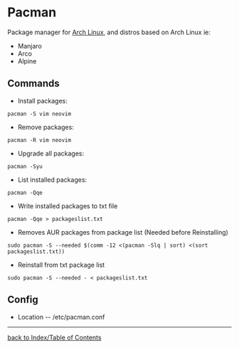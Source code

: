 # Pacman

Package manager for [Arch Linux](Arch.md), and distros based on Arch Linux ie:
* Manjaro
* Arco
* Alpine
    
## Commands

* Install packages:
```
pacman -S vim neovim
```

* Remove packages:
```
pacman -R vim neovim
```

* Upgrade all packages:
```
pacman -Syu
```

* List installed packages:
```
pacman -Qqe
```

* Write installed packages to txt file
```
pacman -Qqe > packageslist.txt
```

* Removes AUR packages from package list (Needed before Reinstalling)
```
sudo pacman -S --needed $(comm -12 <(pacman -Slq | sort) <(sort packageslist.txt))
```

* Reinstall from txt package list
```
sudo pacman -S --needed - < packageslist.txt
```

## Config
* Location -- /etc/pacman.conf

---

[back to Index/Table of Contents](index.md)
